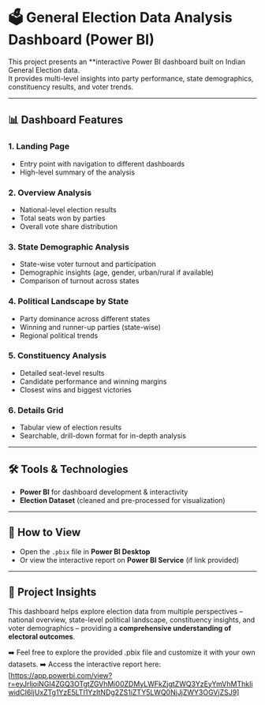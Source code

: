 # 🗳️ General Election Data Analysis Dashboard (Power BI)

This project presents an **interactive Power BI dashboard built on Indian General Election data.  
It provides multi-level insights into party performance, state demographics, constituency results, and voter trends.

---

## 📊 Dashboard Features  

### 1. Landing Page  
- Entry point with navigation to different dashboards  
- High-level summary of the analysis  

### 2. Overview Analysis  
- National-level election results  
- Total seats won by parties  
- Overall vote share distribution  

### 3. State Demographic Analysis  
- State-wise voter turnout and participation  
- Demographic insights (age, gender, urban/rural if available)  
- Comparison of turnout across states  

### 4. Political Landscape by State  
- Party dominance across different states  
- Winning and runner-up parties (state-wise)  
- Regional political trends  

### 5. Constituency Analysis  
- Detailed seat-level results  
- Candidate performance and winning margins  
- Closest wins and biggest victories  

### 6. Details Grid  
- Tabular view of election results  
- Searchable, drill-down format for in-depth analysis  

---

## 🛠 Tools & Technologies  
- **Power BI** for dashboard development & interactivity  
- **Election Dataset** (cleaned and pre-processed for visualization)  

---

## 🚀 How to View  
- Open the `.pbix` file in **Power BI Desktop**  
- Or view the interactive report on **Power BI Service** (if link provided)  

---

## 📌 Project Insights  
This dashboard helps explore election data from multiple perspectives – national overview, state-level political landscape, constituency insights, and voter demographics – providing a **comprehensive understanding of electoral outcomes**.  

➡️ Feel free to explore the provided .pbix file and customize it with your own datasets.
➡️ Access the interactive report here: [https://app.powerbi.com/view?r=eyJrIjoiNGI4ZGQ3OTgtZGVhMi00ZDMyLWFkZjgtZWQ3YzEyYmVhMThkIiwidCI6IjUxZTg1YzE5LTI1YzItNDg2ZS1iZTY5LWQ0NjJjZWY3OGVjZSJ9]
